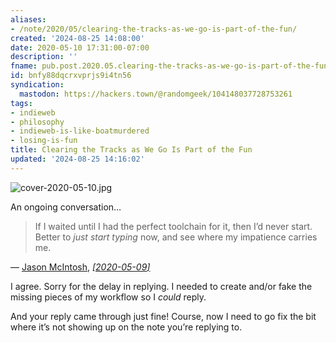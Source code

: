 ```yaml
---
aliases:
- /note/2020/05/clearing-the-tracks-as-we-go-is-part-of-the-fun/
created: '2024-08-25 14:08:00'
date: 2020-05-10 17:31:00-07:00
description: ''
fname: pub.post.2020.05.clearing-the-tracks-as-we-go-is-part-of-the-fun
id: bnfy88dqcrxvprjs9i4tn56
syndication:
  mastodon: https://hackers.town/@randomgeek/104148037728753261
tags:
- indieweb
- philosophy
- indieweb-is-like-boatmurdered
- losing-is-fun
title: Clearing the Tracks as We Go Is Part of the Fun
updated: '2024-08-25 14:16:02'
---
```


![cover-2020-05-10.jpg](assets/img/2020/cover-2020-05-10.jpg "Buster Keaton is all of us")

An ongoing conversation…

<div class="u-in-reply-to h-cite">
  <blockquote>If I waited until I had the perfect toolchain for it, then I’d never start. Better to <em>just start typing</em> now, and see where my impatience carries me.</blockquote>
  <div class="attribution">—
      <a class="u-category h-card" href="https://jmac.org/">Jason McIntosh</a>,<cite>
      <a class="u-url" href="https://jmac.org/notes/oops-no-author.html">
        [<time class="dt-published">2020-05-09</time>]</a>
      </cite>
  </div>
</div>

I agree. Sorry for the delay in replying. I needed to create and/or fake the missing pieces of my workflow so I *could* reply.

And your reply came through just fine! Course, now I need to go fix the bit where it’s not showing up on the note you’re replying to.